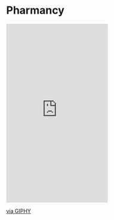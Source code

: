 # Pharmancy
<iframe src="https://giphy.com/embed/geNuO9nowmwSpe0ug0" width="272" height="480" frameBorder="0" class="giphy-embed" allowFullScreen></iframe><p><a href="https://giphy.com/gifs/geNuO9nowmwSpe0ug0">via GIPHY</a></p>

